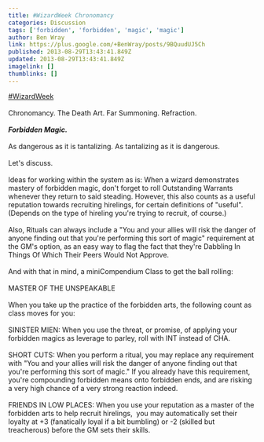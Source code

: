 ```yaml
---
title: #WizardWeek Chronomancy
categories: Discussion
tags: ['forbidden', 'forbidden', 'magic', 'magic']
author: Ben Wray
link: https://plus.google.com/+BenWray/posts/9BQuudUJ5Ch
published: 2013-08-29T13:43:41.849Z
updated: 2013-08-29T13:43:41.849Z
imagelink: []
thumblinks: []
---
```


 <a rel="nofollow" class="ot-hashtag" href="https://plus.google.com/s/%23WizardWeek/posts">#WizardWeek</a> <br /><br />Chronomancy. The Death Art. Far Summoning. Refraction.<br /><br /><b><i>Forbidden Magic.</i></b><br /><br />As dangerous as it is tantalizing. As tantalizing as it is dangerous.<br /><br />Let&#39;s discuss.<br /><br />Ideas for working within the system as is: When a wizard demonstrates mastery of forbidden magic, don&#39;t forget to roll Outstanding Warrants whenever they return to said steading. However, this also counts as a useful reputation towards recruiting hirelings, for certain definitions of &quot;useful&quot;. (Depends on the type of hireling you&#39;re trying to recruit, of course.)<br /><br />Also, Rituals can always include a &quot;You and your allies will risk the danger of anyone finding out that you&#39;re performing this sort of magic&quot; requirement at the GM&#39;s option, as an easy way to flag the fact that they&#39;re Dabbling In Things Of Which Their Peers Would Not Approve.<br /><br />And with that in mind, a miniCompendium Class to get the ball rolling:<br /><br />MASTER OF THE UNSPEAKABLE<br /><br />When you take up the practice of the forbidden arts, the following count as class moves for you:<br /><br />SINISTER MIEN: When you use the threat, or promise, of applying your forbidden magics as leverage to parley, roll with INT instead of CHA.<br /><br />SHORT CUTS: When you perform a ritual, you may replace any requirement with &quot;You and your allies will risk the danger of anyone finding out that you&#39;re performing this sort of magic.&quot; If you already have this requirement, you&#39;re compounding forbidden means onto forbidden ends, and are risking a very high chance of a very strong reaction indeed.<br /><br />FRIENDS IN LOW PLACES: When you use your reputation as a master of the forbidden arts to help recruit hirelings,  you may automatically set their loyalty at +3 (fanatically loyal if a bit bumbling) or -2 (skilled but treacherous) before the GM sets their skills.